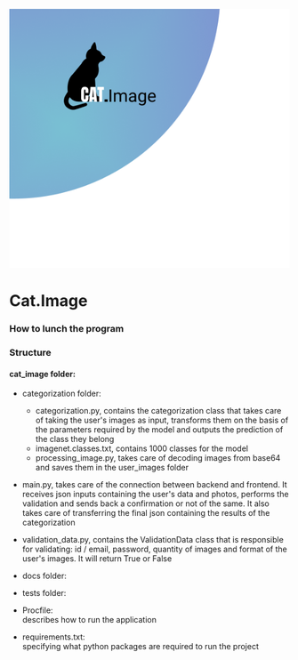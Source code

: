 ![GitHub Logo](docs/logo_repo.png)

# Cat.Image

### How to lunch the program

### Structure

#### cat_image folder:
  
- categorization folder:
    
    - categorization.py, contains the categorization class that takes care of taking the user's images as input, transforms them on the basis of the parameters required by the model and outputs the prediction of the class they belong   
    - imagenet.classes.txt, contains 1000 classes for the model
    - processing_image.py, takes care of decoding images from base64 and saves them in the user_images folder
    


- main.py, takes care of the connection between backend and frontend. It receives json inputs containing the user's data and photos, performs the validation and sends back a confirmation or not of the same. It also takes care of transferring the final json containing the results of the categorization
    

- validation_data.py, contains the ValidationData class that is responsible for validating: id / email, password, quantity of images and format of the user's images.
It will return True or False


- docs folder:


- tests folder:


- Procfile:   
  describes how to run the application
  

- requirements.txt:   
specifying what python packages are required to run the project
